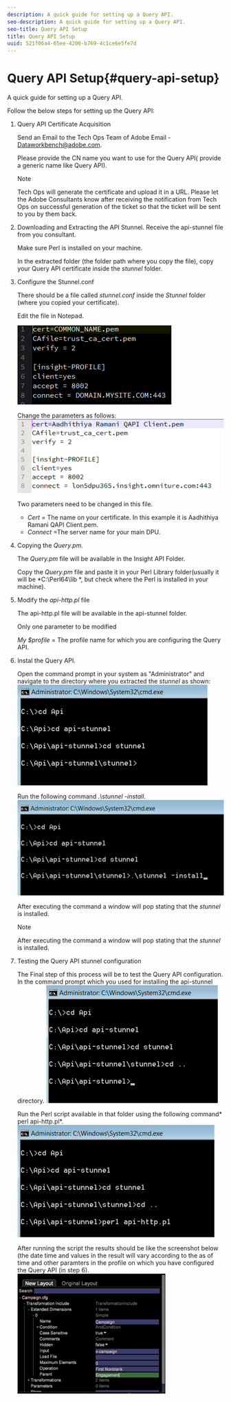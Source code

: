 ```yaml
---
description: A quick guide for setting up a Query API.
seo-description: A quick guide for setting up a Query API.
seo-title: Query API Setup
title: Query API Setup
uuid: 521f06a4-65ee-4206-b769-4c1ce6e5fe7d
---
```


# Query API Setup{#query-api-setup}

A quick guide for setting up a Query API.

Follow the below steps for setting up the Query API:

1. Query API Certificate Acquisition

   Send an Email to the Tech Ops Team of Adobe Email - Dataworkbench@adobe.com.

   Please provide the CN name you want to use for the Query API( provide a generic name like <Client> Query API). 

   >[!NOTE]
   >
   >Tech Ops will generate the certificate and upload it in a URL. Please let the Adobe Consultants know after receiving the notification from Tech Ops on successful generation of the ticket so that the ticket will be sent to you by them back.

1. Downloading and Extracting the API Stunnel. Receive the api-stunnel file from you consultant.

   Make sure Perl is installed on your machine.

   In the extracted folder (the folder path where you copy the file), copy your Query API certificate inside the *stunnel* folder. 

1. Configure the Stunnel.conf

   There should be a file called *stunnel.conf* inside the *Stunnel* folder (where you copied your certificate).

   Edit the file in Notepad. 

   ![](assets/dwb_impl_API1.png)

   Change the parameters as follows: ![](assets/dwb_impl_API2.png)

   Two parameters need to be changed in this file.

    * *Cert* = The name on your certificate. In this example it is Aadhithiya Ramani QAPI Client.pem. 
    * *Connect* =The server name for your main DPU.

1. Copying the *Query.pm*.

   The *Query.pm* file will be available in the Insight API Folder.

   Copy the *Query.pm* file and paste it in your Perl Library folder(usually it will be *C:\Perl64\lib *, but check where the Perl is installed in your machine). 

1. Modify the *api-http.pl* file

   The api-http.pl file will be available in the api-stunnel folder.

   Only one parameter to be modified

   *My $profile* = The profile name for which you are configuring the Query API. 

1. Instal the Query API.

   Open the command prompt in your system as "Administrator" and navigate to the directory where you extracted the *stunnel* as shown: ![](assets/dwb_impl_API3.png)

   Run the following command *.\stunnel -install*. ![](assets/dwb_impl_API4.png)

   After executing the command a window will pop stating that the *stunnel* is installed.

   >[!NOTE]
   >
   >After executing the command a window will pop stating that the *stunnel* is installed.

1. Testing the Query API stunnel configuration

   The Final step of this process will be to test the Query API configuration. In the command prompt which you used for installing the api-stunnel directory. ![](assets/dwb_impl_API5.png)

   Run the Perl script available in that folder using the following command* perl api-http.pl*. ![](assets/dwb_impl_API6.png)

   After running the script the results should be like the screenshot below (the date time and values in the result will vary according to the as of time and other paramters in the profile on which you have configured the Query API (in step 6). ![](assets/dwb_impl_API7.png)

